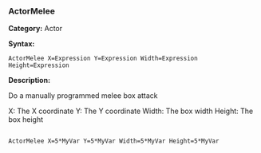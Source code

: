 ### ActorMelee

**Category:**
Actor

**Syntax:**

```scorpionengine
ActorMelee X=Expression Y=Expression Width=Expression Height=Expression
```

**Description:**

Do a manually programmed melee box attack

X: The X coordinate
Y: The Y coordinate
Width: The box width
Height: The box height

```scorpionengine

ActorMelee X=5*MyVar Y=5*MyVar Width=5*MyVar Height=5*MyVar

```
